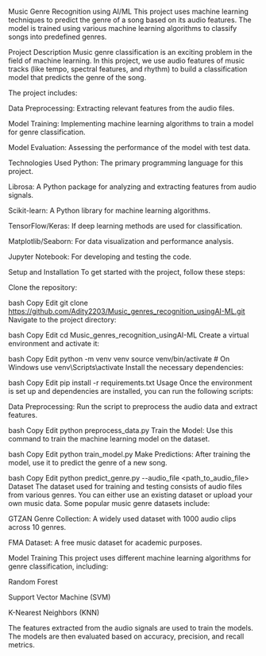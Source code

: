 Music Genre Recognition using AI/ML
This project uses machine learning techniques to predict the genre of a song based on its audio features. The model is trained using various machine learning algorithms to classify songs into predefined genres.

Project Description
Music genre classification is an exciting problem in the field of machine learning. In this project, we use audio features of music tracks (like tempo, spectral features, and rhythm) to build a classification model that predicts the genre of the song.

The project includes:

Data Preprocessing: Extracting relevant features from the audio files.

Model Training: Implementing machine learning algorithms to train a model for genre classification.

Model Evaluation: Assessing the performance of the model with test data.

Technologies Used
Python: The primary programming language for this project.

Librosa: A Python package for analyzing and extracting features from audio signals.

Scikit-learn: A Python library for machine learning algorithms.

TensorFlow/Keras: If deep learning methods are used for classification.

Matplotlib/Seaborn: For data visualization and performance analysis.

Jupyter Notebook: For developing and testing the code.

Setup and Installation
To get started with the project, follow these steps:

Clone the repository:

bash
Copy
Edit
git clone https://github.com/Adity2203/Music_genres_recognition_usingAI-ML.git
Navigate to the project directory:

bash
Copy
Edit
cd Music_genres_recognition_usingAI-ML
Create a virtual environment and activate it:

bash
Copy
Edit
python -m venv venv
source venv/bin/activate  # On Windows use venv\Scripts\activate
Install the necessary dependencies:

bash
Copy
Edit
pip install -r requirements.txt
Usage
Once the environment is set up and dependencies are installed, you can run the following scripts:

Data Preprocessing: Run the script to preprocess the audio data and extract features.

bash
Copy
Edit
python preprocess_data.py
Train the Model: Use this command to train the machine learning model on the dataset.

bash
Copy
Edit
python train_model.py
Make Predictions: After training the model, use it to predict the genre of a new song.

bash
Copy
Edit
python predict_genre.py --audio_file <path_to_audio_file>
Dataset
The dataset used for training and testing consists of audio files from various genres. You can either use an existing dataset or upload your own music data. Some popular music genre datasets include:

GTZAN Genre Collection: A widely used dataset with 1000 audio clips across 10 genres.

FMA Dataset: A free music dataset for academic purposes.

Model Training
This project uses different machine learning algorithms for genre classification, including:

Random Forest

Support Vector Machine (SVM)

K-Nearest Neighbors (KNN)

The features extracted from the audio signals are used to train the models. The models are then evaluated based on accuracy, precision, and recall metrics.
